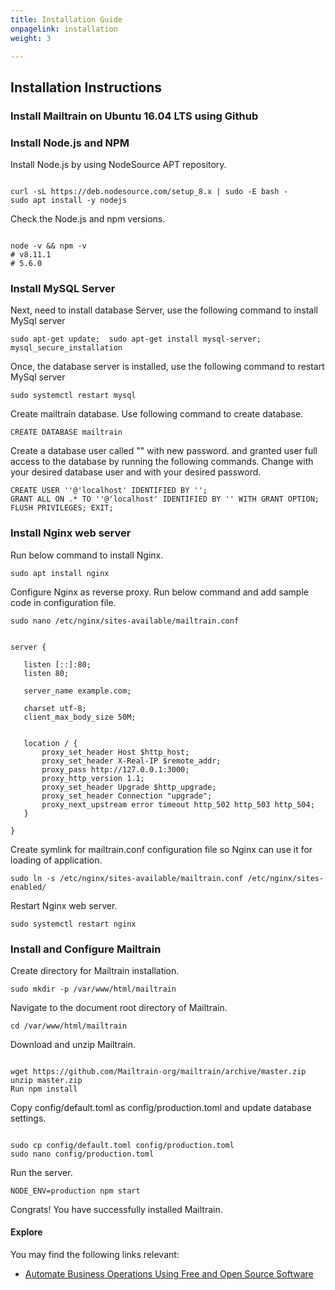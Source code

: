 ```yaml
---
title: Installation Guide
onpagelink: installation
weight: 3

---
```


Installation Instructions
-------------------------

### Install Mailtrain on Ubuntu 16.04 LTS using Github

### Install Node.js and NPM

Install Node.js by using NodeSource APT repository.

 ```
 
curl -sL https://deb.nodesource.com/setup_8.x | sudo -E bash -
sudo apt install -y nodejs 

```

Check the Node.js and npm versions.

 ```
 
node -v && npm -v
# v8.11.1
# 5.6.0 

```

### Install MySQL Server

Next, need to install database Server, use the following command to install MySql server

 ```
 sudo apt-get update;  sudo apt-get install mysql-server; mysql_secure_installation 
```

Once, the database server is installed, use the following command to restart MySql server

 ```
sudo systemctl restart mysql 
```

Create mailtrain database. Use following command to create database.

 ```
CREATE DATABASE mailtrain 
```

Create a database user called "" with new password. and granted user full access to the database by running the following commands. Change with your desired database user and with your desired password.

 ```
 CREATE USER ''@'localhost' IDENTIFIED BY ''; 
 GRANT ALL ON .* TO ''@'localhost' IDENTIFIED BY '' WITH GRANT OPTION;
 FLUSH PRIVILEGES; EXIT;
```

### Install Nginx web server

Run below command to install Nginx.

 ```
sudo apt install nginx
```

Configure Nginx as reverse proxy. Run below command and add sample code in configuration file.

 ```
sudo nano /etc/nginx/sites-available/mailtrain.conf
```

 ```
 
server {

    listen [::]:80;
    listen 80;

    server_name example.com;

    charset utf-8;
    client_max_body_size 50M;


    location / {
        proxy_set_header Host $http_host;
        proxy_set_header X-Real-IP $remote_addr;
        proxy_pass http://127.0.0.1:3000;
        proxy_http_version 1.1;
        proxy_set_header Upgrade $http_upgrade;
        proxy_set_header Connection "upgrade";
        proxy_next_upstream error timeout http_502 http_503 http_504;
    }

}

```

Create symlink for mailtrain.conf configuration file so Nginx can use it for loading of application.

 ```
sudo ln -s /etc/nginx/sites-available/mailtrain.conf /etc/nginx/sites-enabled/
```

Restart Nginx web server.

 ```
sudo systemctl restart nginx
```

### Install and Configure Mailtrain

Create directory for Mailtrain installation.

 ```
sudo mkdir -p /var/www/html/mailtrain
```

Navigate to the document root directory of Mailtrain.

 ```
cd /var/www/html/mailtrain
```

Download and unzip Mailtrain.

 ```

wget https://github.com/Mailtrain-org/mailtrain/archive/master.zip
unzip master.zip
Run npm install

```

Copy config/default.toml as config/production.toml and update database settings.

 ```

sudo cp config/default.toml config/production.toml
sudo nano config/production.toml

```

Run the server.

 ```
NODE_ENV=production npm start
```

Congrats! You have successfully installed Mailtrain.

#### **Explore**

You may find the following links relevant:

- [Automate Business Operations Using Free and Open Source Software](https://blog.containerize.com/2020/08/27/automate-business-operations-using-open-source-software/)
 